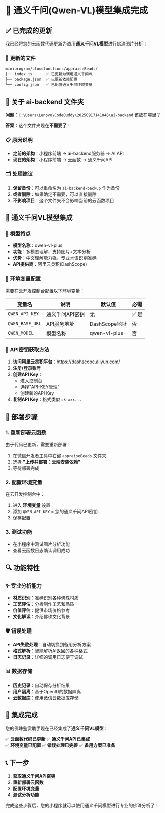 # 🤖 通义千问(Qwen-VL)模型集成完成

## ✅ 已完成的更新

我已经将您的云函数代码更新为调用**通义千问VL模型**进行佛珠图片分析：

### 📁 更新的文件
```
miniprogram/cloudfunctions/appraiseBeads/
├── index.js      ✅ 已更新为调用通义千问VL
├── package.json  ✅ 已更新依赖配置
└── config.json   ✅ 已配置通义千问环境变量
```

## 🔧 关于 ai-backend 文件夹

**问题**：`C:\Users\Lenovo\CodeBuddy\20250917141048\ai-backend` 该放在哪里？

**答案**：这个文件夹现在**不需要了**！

### 📋 原因说明
- **之前的架构**：小程序前端 → ai-backend服务器 → AI API
- **现在的架构**：小程序前端 → 云函数 → 通义千问API

### 🗂️ 处理建议
1. **保留备份**：可以重命名为 `ai-backend-backup` 作为备份
2. **或者删除**：如果确定不需要，可以直接删除
3. **不影响项目**：这个文件夹不会影响当前的云函数项目

## 🤖 通义千问VL模型集成

### 🎯 模型特点
- **模型名称**：qwen-vl-plus
- **功能**：多模态理解，支持图片+文本分析
- **优势**：中文理解能力强，专业术语识别准确
- **API提供商**：阿里云灵积(DashScope)

### 🔑 环境变量配置

需要在云开发控制台配置以下环境变量：

| 变量名 | 说明 | 默认值 | 必需 |
|--------|------|--------|------|
| `QWEN_API_KEY` | 通义千问API密钥 | 无 | ✅ 是 |
| `QWEN_BASE_URL` | API服务地址 | DashScope地址 | 否 |
| `QWEN_MODEL` | 模型名称 | qwen-vl-plus | 否 |

### 📝 API密钥获取方法

1. **访问阿里云灵积平台**：https://dashscope.aliyun.com/
2. **注册/登录账号**
3. **创建API Key**：
   - 进入控制台
   - 选择"API-KEY管理"
   - 创建新的API Key
4. **复制API Key**：格式类似 `sk-xxx...`

## 🚀 部署步骤

### 1. 重新部署云函数
由于代码已更新，需要重新部署：
1. 在微信开发者工具中右键 `appraiseBeads` 文件夹
2. 选择 **"上传并部署：云端安装依赖"**
3. 等待部署完成

### 2. 配置环境变量
在云开发控制台中：
1. 进入 **环境变量** 设置
2. 添加 `QWEN_API_KEY` = 您的通义千问API密钥
3. 保存配置

### 3. 测试功能
- 在小程序中测试图片分析功能
- 查看云函数日志确认调用成功

## 🔍 功能特性

### ✨ 专业分析能力
- **材质识别**：准确识别各种佛珠材质
- **工艺评估**：分析制作工艺和品质
- **价值评估**：提供市场价格参考
- **文化解读**：介绍佛珠文化背景

### 🛡️ 错误处理
- **API失败处理**：自动切换到备用分析方案
- **格式解析**：智能解析AI返回的各种格式
- **日志记录**：详细的调用日志便于调试

### 📊 数据存储
- **历史记录**：自动保存分析结果
- **用户隔离**：基于OpenID的数据隔离
- **云数据库**：使用微信云数据库存储

## 🎉 集成完成

您的佛珠鉴赏助手现在已经集成了**通义千问VL模型**：

✅ **云函数代码已更新**
✅ **通义千问API已集成**  
✅ **环境变量已配置**
✅ **错误处理已完善**
✅ **备用方案已准备**

## 📞 下一步

1. **获取通义千问API密钥**
2. **重新部署云函数**
3. **配置环境变量**
4. **测试分析功能**

完成这些步骤后，您的小程序就可以使用通义千问模型进行专业的佛珠分析了！